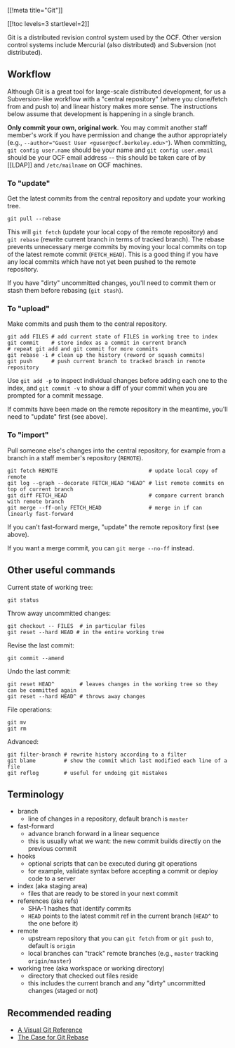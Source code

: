 [[!meta title="Git"]]

[[!toc levels=3 startlevel=2]]

Git is a distributed revision control system used by the OCF. Other version control systems include Mercurial (also distributed) and Subversion (not distributed).

## Workflow

Although Git is a great tool for large-scale distributed development, for us a Subversion-like workflow with a "central repository" (where you clone/fetch from and push to) and linear history makes more sense. The instructions below assume that development is happening in a single branch.

**Only commit your own, original work**.  You may commit another staff member's work if you have permission and change the author appropriately (e.g., `--author="Guest User <guser@ocf.berkeley.edu>"`). When committing, `git config user.name` should be your name and `git config user.email` should be your OCF email address -- this should be taken care of by [[LDAP]] and `/etc/mailname` on OCF machines.

### To "update"

Get the latest commits from the central repository and update your working tree.

    git pull --rebase

This will `git fetch` (update your local copy of the remote repository) and `git rebase` (rewrite current branch in terms of tracked branch). The rebase prevents unnecessary merge commits by moving your local commits on top of the latest remote commit (`FETCH_HEAD`). This is a good thing if you have any local commits which have not yet been pushed to the remote repository.

If you have "dirty" uncommitted changes, you'll need to commit them or stash them before rebasing (`git stash`).

### To "upload"

Make commits and push them to the central repository.

    git add FILES # add current state of FILES in working tree to index
    git commit    # store index as a commit in current branch
    # repeat git add and git commit for more commits
    git rebase -i # clean up the history (reword or squash commits)
    git push      # push current branch to tracked branch in remote repository

Use `git add -p` to inspect individual changes before adding each one to the index, and `git commit -v` to show a diff of your commit when you are prompted for a commit message.

If commits have been made on the remote repository in the meantime, you'll need to "update" first (see above).

### To "import"

Pull someone else's changes into the central repository, for example from a branch in a staff member's repository (`REMOTE`).

    git fetch REMOTE                             # update local copy of remote
    git log --graph --decorate FETCH_HEAD ^HEAD^ # list remote commits on top of current branch
    git diff FETCH_HEAD                          # compare current branch with remote branch
    git merge --ff-only FETCH_HEAD               # merge in if can linearly fast-forward

If you can't fast-forward merge, "update" the remote repository first (see above).

If you want a merge commit, you can `git merge --no-ff` instead.

## Other useful commands

Current state of working tree:

    git status

Throw away uncommitted changes:

    git checkout -- FILES  # in particular files
    git reset --hard HEAD # in the entire working tree

Revise the last commit:

    git commit --amend

Undo the last commit:

    git reset HEAD^        # leaves changes in the working tree so they can be committed again
    git reset --hard HEAD^ # throws away changes

File operations:

    git mv
    git rm

Advanced:

    git filter-branch # rewrite history according to a filter
    git blame         # show the commit which last modified each line of a file
    git reflog        # useful for undoing git mistakes

## Terminology

* branch
  * line of changes in a repository, default branch is `master`
* fast-forward
  * advance branch forward in a linear sequence
  * this is usually what we want: the new commit builds directly on the previous commit
* hooks
  * optional scripts that can be executed during git operations
  * for example, validate syntax before accepting a commit or deploy code to a server
* index (aka staging area)
  * files that are ready to be stored in your next commit
* references (aka refs)
  * SHA-1 hashes that identify commits
  * `HEAD` points to the latest commit ref in the current branch (`HEAD^` to the one before it)
* remote
  * upstream repository that you can `git fetch` from or `git push` to, default is `origin`
  * local branches can "track" remote branches (e.g., `master` tracking `origin/master`)
* working tree (aka workspace or working directory)
  * directory that checked out files reside
  * this includes the current branch and any "dirty" uncommitted changes (staged or not)

## Recommended reading

* [A Visual Git Reference](https://marklodato.github.io/visual-git-guide/)
* [The Case for Git Rebase](http://darwinweb.net/articles/the-case-for-git-rebase)
